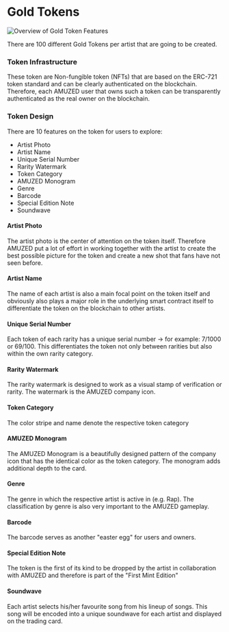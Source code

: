 # Gold Tokens

![Overview of Gold Token Features](../../.gitbook/assets/Card\_Explain\_Gold.png)

There are 100 different Gold Tokens per artist that are going to be created.

### **Token Infrastructure**

These token are Non-fungible token (NFTs) that are based on the ERC-721 token standard and can be clearly authenticated on the blockchain. Therefore, each AMUZED user that owns such a token can be transparently authenticated as the real owner on the blockchain.&#x20;

### **Token Design**

There are 10 features on the token for users to explore:

* Artist Photo
* Artist Name
* Unique Serial Number
* Rarity Watermark
* Token Category
* AMUZED Monogram
* Genre
* Barcode
* Special Edition Note
* Soundwave

#### **Artist Photo**

The artist photo is the center of attention on the token itself. Therefore AMUZED put a lot of effort in working together with the artist to create the best possible picture for the token and create a new shot that fans have not seen before.&#x20;

#### Artist Name

The name of each artist is also a main focal point on the token itself and obviously also plays a major role in the underlying smart contract itself to differentiate the token on the blockchain to other artists.&#x20;

#### Unique Serial Number&#x20;

Each token of each rarity has a unique serial number -> for example: 7/1000 or 69/100. This differentiates the token not only between rarities but also within the own rarity category.&#x20;

#### Rarity Watermark

The rarity watermark is designed to work as a visual stamp of verification or rarity. The watermark is the AMUZED company icon.&#x20;

#### Token Category

The color stripe and name denote the respective token category

#### AMUZED Monogram

The AMUZED Monogram is a beautifully designed pattern of the company icon that has the identical color as the token category. The monogram adds additional depth to the card.&#x20;

#### Genre

The genre in which the respective artist is active in (e.g. Rap). The classification by genre is also very important to the AMUZED gameplay.&#x20;

#### Barcode

The barcode serves as another "easter egg" for users and owners.

#### Special Edition Note

The token is the first of its kind to be dropped by the artist in collaboration with AMUZED and therefore is part of the "First Mint Edition"

#### Soundwave

Each artist selects his/her favourite song from his lineup of songs. This song will be encoded into a unique soundwave for each artist and displayed on the trading card.&#x20;
